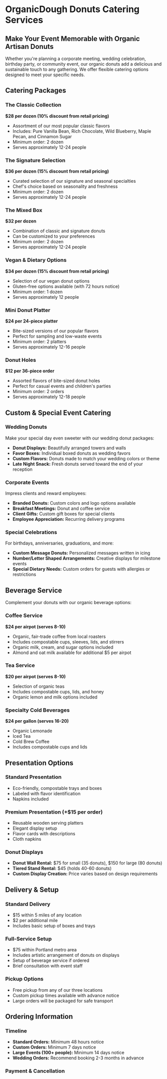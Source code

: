 # OrganicDough Donuts Catering Services

## Make Your Event Memorable with Organic Artisan Donuts

Whether you're planning a corporate meeting, wedding celebration, birthday party, or community event, our organic donuts add a delicious and sustainable touch to any gathering. We offer flexible catering options designed to meet your specific needs.

## Catering Packages

### The Classic Collection
**$28 per dozen (10% discount from retail pricing)**
- Assortment of our most popular classic flavors
- Includes: Pure Vanilla Bean, Rich Chocolate, Wild Blueberry, Maple Pecan, and Cinnamon Sugar
- Minimum order: 2 dozen
- Serves approximately 12-24 people

### The Signature Selection
**$36 per dozen (15% discount from retail pricing)**
- Curated selection of our signature and seasonal specialties
- Chef's choice based on seasonality and freshness
- Minimum order: 2 dozen
- Serves approximately 12-24 people

### The Mixed Box
**$32 per dozen**
- Combination of classic and signature donuts
- Can be customized to your preferences
- Minimum order: 2 dozen
- Serves approximately 12-24 people

### Vegan & Dietary Options
**$34 per dozen (15% discount from retail pricing)**
- Selection of our vegan donut options
- Gluten-free options available (with 72 hours notice)
- Minimum order: 1 dozen
- Serves approximately 12 people

### Mini Donut Platter
**$24 per 24-piece platter**
- Bite-sized versions of our popular flavors
- Perfect for sampling and low-waste events
- Minimum order: 2 platters
- Serves approximately 12-16 people

### Donut Holes
**$12 per 36-piece order**
- Assorted flavors of bite-sized donut holes
- Perfect for casual events and children's parties
- Minimum order: 2 orders
- Serves approximately 12-18 people

## Custom & Special Event Catering

### Wedding Donuts
Make your special day even sweeter with our wedding donut packages:
- **Donut Displays:** Beautifully arranged towers and walls
- **Favor Boxes:** Individual boxed donuts as wedding favors
- **Custom Flavors:** Donuts made to match your wedding colors or theme
- **Late Night Snack:** Fresh donuts served toward the end of your reception

### Corporate Events
Impress clients and reward employees:
- **Branded Donuts:** Custom colors and logo options available
- **Breakfast Meetings:** Donut and coffee service
- **Client Gifts:** Custom gift boxes for special clients
- **Employee Appreciation:** Recurring delivery programs

### Special Celebrations
For birthdays, anniversaries, graduations, and more:
- **Custom Message Donuts:** Personalized messages written in icing
- **Number/Letter Shaped Arrangements:** Creative displays for milestone events
- **Special Dietary Needs:** Custom orders for guests with allergies or restrictions

## Beverage Service

Complement your donuts with our organic beverage options:

### Coffee Service
**$24 per airpot (serves 8-10)**
- Organic, fair-trade coffee from local roasters
- Includes compostable cups, sleeves, lids, and stirrers
- Organic milk, cream, and sugar options included
- Almond and oat milk available for additional $5 per airpot

### Tea Service
**$20 per airpot (serves 8-10)**
- Selection of organic teas
- Includes compostable cups, lids, and honey
- Organic lemon and milk options included

### Specialty Cold Beverages
**$24 per gallon (serves 16-20)**
- Organic Lemonade
- Iced Tea
- Cold Brew Coffee
- Includes compostable cups and lids

## Presentation Options

### Standard Presentation
- Eco-friendly, compostable trays and boxes
- Labeled with flavor identification
- Napkins included

### Premium Presentation (+$15 per order)
- Reusable wooden serving platters
- Elegant display setup
- Flavor cards with descriptions
- Cloth napkins

### Donut Displays
- **Donut Wall Rental:** $75 for small (35 donuts), $150 for large (80 donuts)
- **Tiered Stand Rental:** $45 (holds 40-60 donuts)
- **Custom Display Creation:** Price varies based on design requirements

## Delivery & Setup

### Standard Delivery
- $15 within 5 miles of any location
- $2 per additional mile
- Includes basic setup of boxes and trays

### Full-Service Setup
- $75 within Portland metro area
- Includes artistic arrangement of donuts on displays
- Setup of beverage service if ordered
- Brief consultation with event staff

### Pickup Options
- Free pickup from any of our three locations
- Custom pickup times available with advance notice
- Large orders will be packaged for safe transport

## Ordering Information

### Timeline
- **Standard Orders:** Minimum 48 hours notice
- **Custom Orders:** Minimum 7 days notice
- **Large Events (100+ people):** Minimum 14 days notice
- **Wedding Orders:** Recommend booking 2-3 months in advance

### Payment & Cancellation
